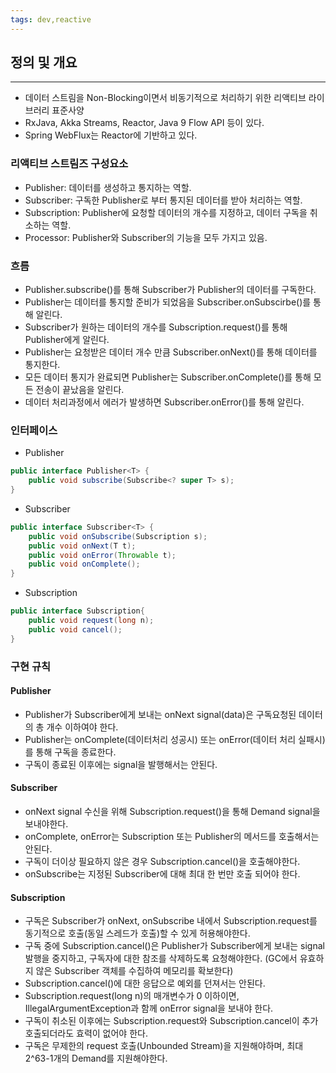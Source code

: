 ```yaml
---
tags: dev,reactive
---
```

## 정의 및 개요
--- 
- 데이터 스트림을 Non-Blocking이면서 비동기적으로 처리하기 위한 리액티브 라이브러리 표준사양
- RxJava, Akka Streams, Reactor, Java 9 Flow API 등이 있다.
- Spring WebFlux는 Reactor에 기반하고 있다.
### 리액티브 스트림즈 구성요소
- Publisher: 데이터를 생성하고 통지하는 역할.
- Subscriber: 구독한 Publisher로 부터 통지된 데이터를 받아 처리하는 역할.
- Subscription: Publisher에 요청할 데이터의 개수를 지정하고, 데이터 구독을 취소하는 역할.
- Processor: Publisher와 Subscriber의 기능을 모두 가지고 있음.
### 흐름
- Publisher.subscribe()를 통해 Subscriber가 Publisher의 데이터를 구독한다.
- Publisher는 데이터를 통지할 준비가 되었음을 Subscriber.onSubscirbe()를 통해 알린다.
- Subscriber가 원하는 데이터의 개수를 Subscription.request()를 통해 Publisher에게 알린다. 
- Publisher는 요청받은 데이터 개수 만큼 Subscriber.onNext()를 통해 데이터를 통지한다.
- 모든 데이터 통지가 완료되면 Publisher는 Subscriber.onComplete()를 통해 모든 전송이 끝났음을 알린다.
- 데이터 처리과정에서 에러가 발생하면 Subscriber.onError()를 통해 알린다.
### 인터페이스
- Publisher
```java
public interface Publisher<T> {
	public void subscribe(Subscribe<? super T> s);
}
```
- Subscriber
```java
public interface Subscriber<T> {
	public void onSubscribe(Subscription s);
	public void onNext(T t);
	public void onError(Throwable t);
	public void onComplete();
}
```
- Subscription
```java
public interface Subscription{
	public void request(long n);
	public void cancel();
}
```
### 구현 규칙
#### Publisher
- Publisher가 Subscriber에게 보내는 onNext signal(data)은 구독요청된 데이터의 총 개수 이하여야 한다.
- Publisher는 onComplete(데이터처리 성공시) 또는 onError(데이터 처리 실패시)를 통해 구독을 종료한다.
- 구독이 종료된 이후에는 signal을 발행해서는 안된다.
#### Subscriber
- onNext signal 수신을 위해 Subscription.request()을 통해 Demand signal을 보내야한다.
- onComplete, onError는 Subscription 또는 Publisher의 메서드를 호출해서는 안된다.
- 구독이 더이상 필요하지 않은 경우 Subscription.cancel()을 호출해야한다.
- onSubscribe는 지정된 Subscriber에 대해 최대 한 번만 호출 되어야 한다.
#### Subscription
- 구독은 Subscriber가 onNext, onSubscribe 내에서 Subscription.request를 동기적으로 호출(동일 스레드가 호출)할 수 있게 허용해야한다.
- 구독 중에 Subscription.cancel()은 Publisher가 Subscriber에게 보내는 signal 발행을 중지하고, 구독자에 대한 참조를 삭제하도록 요청해야한다. (GC에서 유효하지 않은 Subscriber 객체를 수집하여 메모리를 확보한다)
- Subscription.cancel()에 대한 응답으로 예외를 던져서는 안된다.
- Subscription.request(long n)의 매개변수가 0 이하이면, IllegalArgumentException과 함께 onError signal을 보내야 한다.
- 구독이 취소된 이후에는 Subscription.request와 Subscription.cancel이 추가 호출되더라도 효력이 없어야 한다.
- 구독은 무제한의 request 호출(Unbounded Stream)을 지원해야하며, 최대 2^63-1개의 Demand를 지원해야한다.
